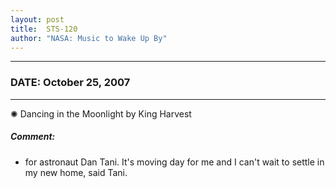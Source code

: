 ```yaml
---
layout: post
title:  STS-120
author: "NASA: Music to Wake Up By"
---
```


----
### DATE: October 25, 2007
----
✺ Dancing in the Moonlight by King Harvest

##### Comment:
* for astronaut Dan Tani. It's moving day for me and I can't wait to settle in my new home, said Tani.
